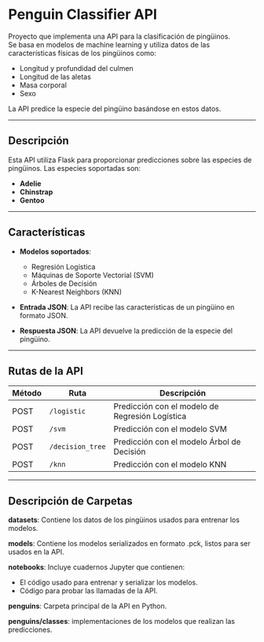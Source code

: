 # Penguin Classifier API

Proyecto que implementa una API para la clasificación de pingüinos.  
Se basa en modelos de machine learning y utiliza datos de las características físicas de los pingüinos como:  
- Longitud y profundidad del culmen  
- Longitud de las aletas  
- Masa corporal  
- Sexo  

La API predice la especie del pingüino basándose en estos datos.

---

## Descripción

Esta API utiliza Flask para proporcionar predicciones sobre las especies de pingüinos. Las especies soportadas son:  
- **Adelie**  
- **Chinstrap**  
- **Gentoo**

---

## Características

- **Modelos soportados**:
  - Regresión Logística
  - Máquinas de Soporte Vectorial (SVM)
  - Árboles de Decisión
  - K-Nearest Neighbors (KNN)

- **Entrada JSON**: La API recibe las características de un pingüino en formato JSON.  
- **Respuesta JSON**: La API devuelve la predicción de la especie del pingüino.

---

## Rutas de la API

| Método | Ruta             | Descripción                                |
|--------|------------------|--------------------------------------------|
| POST   | `/logistic`      | Predicción con el modelo de Regresión Logística |
| POST   | `/svm`           | Predicción con el modelo SVM              |
| POST   | `/decision_tree` | Predicción con el modelo Árbol de Decisión |
| POST   | `/knn`           | Predicción con el modelo KNN              |

---

## Descripción de Carpetas

**datasets**: Contiene los datos de los pingüinos usados para entrenar los modelos.

**models**: Contiene los modelos serializados en formato .pck, listos para ser usados en la API.

**notebooks**: Incluye cuadernos Jupyter que contienen:
- El código usado para entrenar y serializar los modelos.
- Código para probar las llamadas de la API.

**penguins**: Carpeta principal de la API en Python.

**penguins/classes**: implementaciones de los modelos que realizan las predicciones.

